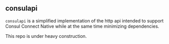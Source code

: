 consulapi
------------------------------------

`consulapi` is a simplified implementation of the http api intended to 
support Consul Connect Native while at the same time minimizing dependencies.

This repo is under heavy construction.
 
  
